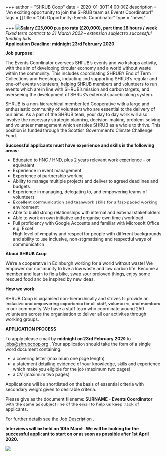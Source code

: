 +++
author = "SHRUB Coop"
date = 2020-01-30T14:00:00Z
description = "An exciting opportunity to join the SHRUB team as Events Coordinator!"
tags = []
title = "Job Opportunity: Events Coordinator"
type = "news"

+++
![](https://res.cloudinary.com/shrub-co-op/image/upload/v1580488502/shrubcoop.org/media/events_web_1_jsbhy0.png)**Salary £25,000 p.a pro rata (£20,000), part time 28 hours / week**  
_Fixed term contract to 31 March 2022 – extension subject to successful funding bids_  
**Application Deadline:** **midnight 23rd February 2020**

**Job purpose:**

The Events Coordinator oversees SHRUB’s events and workshops activity, with the aim of developing circular economy and a world without waste within the community. This includes coordinating SHRUB’s End of Term Collections and Freeshops, inducting and supporting SHRUB’s regular and one-off events volunteers, helping SHRUB members and volunteers to run events which are in line with SHRUB’s mission and carbon targets, and overseeing the development of SHRUB’s external spacebooking system.

SHRUB is a non-hierarchical member-led Cooperative with a large and enthusiastic community of volunteers who are essential to the delivery of our aims. As a part of the SHRUB team, your day to day work will also involve the necessary strategic planning, decision-making, problem-solving and volunteer management which enables SHRUB as a whole to thrive. This position is funded through the Scottish Government’s Climate Challenge Fund.

**Successful applicants must have experience and skills in the following areas:**

* Educated to HNC / HND, plus 2 years relevant work experience - or equivalent
* Experience in event management
* Experience of partnership working
* Ability to manage multiple projects and deliver to agreed deadlines and budgets
* Experience in managing, delegating to, and empowering teams of volunteers
* Excellent communication and teamwork skills for a fast-paced working environment
* Able to build strong relationships with internal and external stakeholders
* Able to work on own initiative and organise own time / workload
* Full proficiency with Google Accounts and familiar with Microsoft Office e.g. Excel  
  High level of empathy and respect for people with different backgrounds and ability to use inclusive, non-stigmatising and respectful ways of communication

**About SHRUB Coop**

We’re a cooperative in Edinburgh working for a world without waste! We empower our community to live a low waste and low carbon life. Become a member and learn to fix a bike, swap your preloved things, enjoy some rescued food and be inspired by new ideas.

**How we work**

SHRUB Coop is organised non-hierarchically and strives to provide an inclusive and empowering experience for all staff, volunteers, and members in our community. We have a staff team who coordinate around 250 volunteers across the organisation to deliver all our activities through working groups.

**APPLICATION PROCESS**

To apply please email by **midnight on 23rd February 2020** to jobs@shrubcoop.org . Your application should take the form of a single word document containing:

* a covering letter (maximum one page length)
* a statement detailing evidence of your knowledge, skills and experience which make you eligible for the job (maximum two pages)
* a CV (maximum two pages)

Applications will be shortlisted on the basis of essential criteria with secondary weight given to desirable criteria.

Please give as the document filename: **SURNAME - Events Coordinator** with the same as subject line of the email to help us keep track of applicants.

For further details see the [Job Description](https://res.cloudinary.com/shrub-co-op/image/upload/v1582819744/shrubcoop.org/media/Events_Coordinator_Job_Description_1_hkc4om.pdf "Events_Coordinator_Job_Description_1_hkc4om.pdf") .

**Interviews will be held on 10th March. We will be looking for the successful applicant to start on or as soon as possible after 1st April 2020.**

![](https://res.cloudinary.com/shrub-co-op/image/upload/v1582819540/shrubcoop.org/media/ccf-gs-logo-strip-a5-cmyk-300dpi_zrvqsu.jpg)